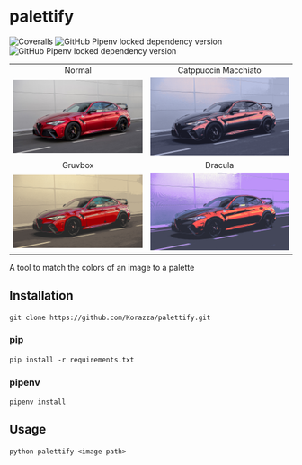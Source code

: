 # palettify

![Coveralls](https://img.shields.io/coveralls/github/Korazza/palettify?color=%2314b8a6&style=for-the-badge)
![GitHub Pipenv locked dependency version](https://img.shields.io/github/pipenv/locked/dependency-version/Korazza/palettify/numpy?logo=numpy&style=for-the-badge)
![GitHub Pipenv locked dependency version](https://img.shields.io/github/pipenv/locked/dependency-version/Korazza/palettify/pillow?logo=pillow&style=for-the-badge)

|                           |                                        |
| :-----------------------: | :------------------------------------: |
|          Normal           |          Catppuccin Macchiato          |
| ![](examples/normal.png)  | ![](examples/catppuccin-macchiato.png) |
|          Gruvbox          |                Dracula                 |
| ![](examples/gruvbox.png) |       ![](examples/dracula.png)        |

A tool to match the colors of an image to a palette

## Installation

```
git clone https://github.com/Korazza/palettify.git
```

### pip

```
pip install -r requirements.txt
```

### pipenv

```
pipenv install
```

## Usage

```
python palettify <image path>
```
